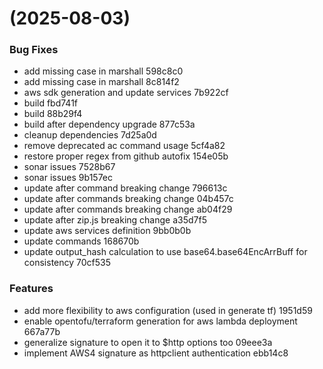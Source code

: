#  (2025-08-03)


### Bug Fixes

* add missing case in marshall 598c8c0
* add missing case in marshall 8c814f2
* aws sdk generation and update services 7b922cf
* build fbd741f
* build 88b29f4
* build after dependency upgrade 877c53a
* cleanup dependencies 7d25a0d
* remove deprecated ac command usage 5cf4a82
* restore proper regex from github autofix 154e05b
* sonar issues 7528b67
* sonar issues 9b157ec
* update after command breaking change 796613c
* update after commands breaking change 04b457c
* update after commands breaking change ab04f29
* update after zip.js breaking change a35d7f5
* update aws services definition 9bb0b0b
* update commands 168670b
* update output_hash calculation to use base64.base64EncArrBuff for consistency 70cf535


### Features

* add more flexibility to aws configuration (used in generate tf) 1951d59
* enable opentofu/terraform generation for aws lambda deployment 667a77b
* generalize signature to open it to $http options too 09eee3a
* implement AWS4 signature as httpclient authentication ebb14c8



